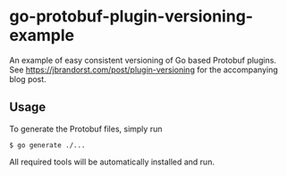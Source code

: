 # go-protobuf-plugin-versioning-example
An example of easy consistent versioning of Go based Protobuf plugins. See
https://jbrandorst.com/post/plugin-versioning for the accompanying blog post.

## Usage

To generate the Protobuf files, simply run

```shell
$ go generate ./...
```

All required tools will be automatically installed and run.
